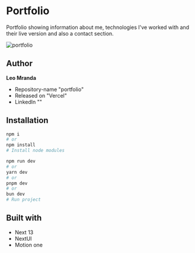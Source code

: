 # Portfolio

Portfolio showing information about me, technologies I've worked with and their live version and also a contact section.

![portfolio](https://github.com/leoMirandaa/portfolio/assets/61714687/5992a431-b457-4db1-b9b1-693e7aaaa124)


## Author

**Leo Mranda**

- Repository-name "portfolio"
- Released on "Vercel"
- LinkedIn ""

## Installation

```bash
npm i
# or
npm install
# Install node modules
```

```bash
npm run dev
# or
yarn dev
# or
pnpm dev
# or
bun dev
# Run project
```

## Built with

- Next 13
- NextUI
- Motion one
